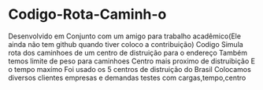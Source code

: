 # Codigo-Rota-Caminh-o
 Desenvolvido em Conjunto com um amigo para trabalho acadêmico(Ele ainda não tem github quando tiver coloco a contribuição)
Codigo Simula rota dos caminhoes de um centro de distruição para o endereço
Também temos limite de peso para caminhoes
Centro mais proximo de distruibição 
E o tempo maxímo
Foi usado os 5 centros de distruição do Brasil
Colocamos diversos clientes empresas e demandas testes com cargas,tempo,centro 





